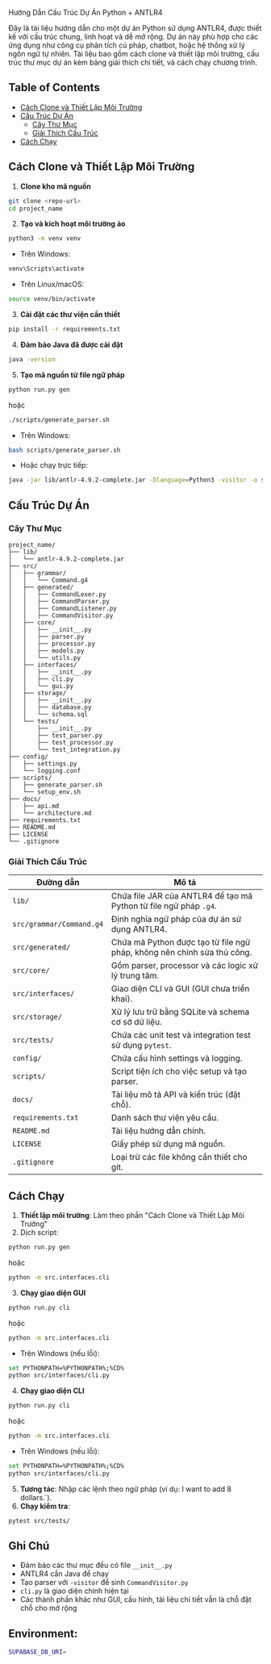 Hướng Dẫn Cấu Trúc Dự Án Python + ANTLR4

Đây là tài liệu hướng dẫn cho một dự án Python sử dụng ANTLR4, được thiết kế với cấu trúc chung, linh hoạt và dễ mở rộng. Dự án này phù hợp cho các ứng dụng như công cụ phân tích cú pháp, chatbot, hoặc hệ thống xử lý ngôn ngữ tự nhiên. Tài liệu bao gồm cách clone và thiết lập môi trường, cấu trúc thư mục dự án kèm bảng giải thích chi tiết, và cách chạy chương trình.

## Table of Contents
- [Cách Clone và Thiết Lập Môi Trường](#cach-clone-va-thiet-lap-moi-truong)
- [Cấu Trúc Dự Án](#cau-truc-du-an)
  - [Cây Thư Mục](#cay-thu-muc)
  - [Giải Thích Cấu Trúc](#giai-thich-cau-truc)
- [Cách Chạy](#cach-chay)

## Cách Clone và Thiết Lập Môi Trường
1. **Clone kho mã nguồn**
```bash
git clone <repo-url>
cd project_name
```
2. **Tạo và kích hoạt môi trường ảo**
```bash
python3 -m venv venv
```
- Trên Windows:
```bash
venv\Scripts\activate
```
- Trên Linux/macOS:
```bash
source venv/bin/activate
```
3. **Cài đặt các thư viện cần thiết**
```bash
pip install -r requirements.txt
```
4. **Đảm bảo Java đã được cài đặt**
```bash
java -version
```
5. **Tạo mã nguồn từ file ngữ pháp**
```bash
python run.py gen
```
hoặc
```bash
./scripts/generate_parser.sh
```
- Trên Windows:
```bash
bash scripts/generate_parser.sh
```
- Hoặc chạy trực tiếp:
```bash
java -jar lib/antlr-4.9.2-complete.jar -Dlanguage=Python3 -visitor -o src/generated src/grammar/Command.g4
```

## Cấu Trúc Dự Án
### Cây Thư Mục
```
project_name/
├── lib/
│   └── antlr-4.9.2-complete.jar
├── src/
│   ├── grammar/
│   │   └── Command.g4
│   ├── generated/
│   │   ├── CommandLexer.py
│   │   ├── CommandParser.py
│   │   ├── CommandListener.py
│   │   ├── CommandVisitor.py
│   ├── core/
│   │   ├── __init__.py
│   │   ├── parser.py
│   │   ├── processor.py
│   │   ├── models.py
│   │   └── utils.py
│   ├── interfaces/
│   │   ├── __init__.py
│   │   ├── cli.py
│   │   └── gui.py
│   ├── storage/
│   │   ├── __init__.py
│   │   ├── database.py
│   │   └── schema.sql
│   └── tests/
│       ├── __init__.py
│       ├── test_parser.py
│       ├── test_processor.py
│       └── test_integration.py
├── config/
│   ├── settings.py
│   └── logging.conf
├── scripts/
│   ├── generate_parser.sh
│   └── setup_env.sh
├── docs/
│   ├── api.md
│   └── architecture.md
├── requirements.txt
├── README.md
├── LICENSE
└── .gitignore
```

### Giải Thích Cấu Trúc
| Đường dẫn | Mô tả |
|-----------|-------|
| `lib/` | Chứa file JAR của ANTLR4 để tạo mã Python từ file ngữ pháp `.g4`. |
| `src/grammar/Command.g4` | Định nghĩa ngữ pháp của dự án sử dụng ANTLR4. |
| `src/generated/` | Chứa mã Python được tạo từ file ngữ pháp, không nên chỉnh sửa thủ công. |
| `src/core/` | Gồm parser, processor và các logic xử lý trung tâm. |
| `src/interfaces/` | Giao diện CLI và GUI (GUI chưa triển khai). |
| `src/storage/` | Xử lý lưu trữ bằng SQLite và schema cơ sở dữ liệu. |
| `src/tests/` | Chứa các unit test và integration test sử dụng `pytest`. |
| `config/` | Chứa cấu hình settings và logging. |
| `scripts/` | Script tiện ích cho việc setup và tạo parser. |
| `docs/` | Tài liệu mô tả API và kiến trúc (đặt chỗ). |
| `requirements.txt` | Danh sách thư viện yêu cầu. |
| `README.md` | Tài liệu hướng dẫn chính. |
| `LICENSE` | Giấy phép sử dụng mã nguồn. |
| `.gitignore` | Loại trừ các file không cần thiết cho git. |

## Cách Chạy
1. **Thiết lập môi trường**: Làm theo phần "Cách Clone và Thiết Lập Môi Trường"
2. Dịch script:
```bash
python run.py gen
```
hoặc
```bash
python -m src.interfaces.cli
```
3. **Chạy giao diện GUI**
```bash
python run.py cli
```
hoặc
```bash
python -m src.interfaces.cli
```
- Trên Windows (nếu lỗi):
```bash
set PYTHONPATH=%PYTHONPATH%;%CD%
python src/interfaces/cli.py
```
4. **Chạy giao diện CLI**
```bash
python run.py cli
```
hoặc
```bash
python -m src.interfaces.cli
```
- Trên Windows (nếu lỗi):
```bash
set PYTHONPATH=%PYTHONPATH%;%CD%
python src/interfaces/cli.py
```
5. **Tương tác**: Nhập các lệnh theo ngữ pháp (ví dụ: I want to add 8 dollars.`).
6. **Chạy kiểm tra**:
```bash
pytest src/tests/
```

## Ghi Chú
- Đảm bảo các thư mục đều có file `__init__.py`
- ANTLR4 cần Java để chạy
- Tạo parser với `-visitor` để sinh `CommandVisitor.py`
- `cli.py` là giao diện chính hiện tại
- Các thành phần khác như GUI, cấu hình, tài liệu chi tiết vẫn là chỗ đặt chỗ cho mở rộng

## Environment:
```bash
SUPABASE_DB_URI=
```

